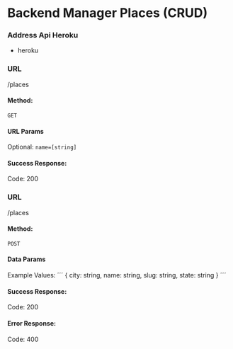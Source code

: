 # Backend Manager Places (CRUD)

### Address Api Heroku
- heroku

### URL
/places

#### Method:
`GET`

#### URL Params
Optional: `name=[string]`

#### Success Response:
Code: 200

### URL
/places

#### Method:
`POST`

#### Data Params
Example Values:
´´´
{
  city: string,
  name: string,
  slug: string,
  state: string
}
´´´

#### Success Response:
Code: 200

#### Error Response:
Code: 400